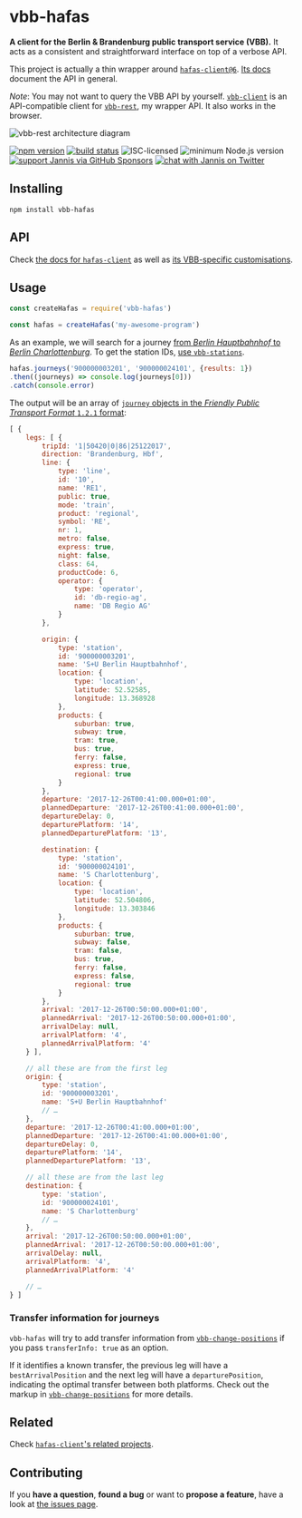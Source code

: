 # vbb-hafas

**A client for the Berlin & Brandenburg public transport service (VBB).** It acts as a consistent and straightforward interface on top of a verbose API.

This project is actually a thin wrapper around [`hafas-client@6`](https://github.com/public-transport/hafas-client/tree/6#hafas-client). [Its docs](https://github.com/public-transport/hafas-client/tree/6/docs) document the API in general.

*Note*: You may not want to query the VBB API by yourself. [`vbb-client`](https://github.com/derhuerst/vbb-client) is an API-compatible client for [`vbb-rest`](https://github.com/derhuerst/vbb-rest), my wrapper API. It also works in the browser.

![vbb-rest architecture diagram](https://rawgit.com/derhuerst/vbb-rest/hafas-rest-api/architecture.svg)

[![npm version](https://img.shields.io/npm/v/vbb-hafas.svg)](https://www.npmjs.com/package/vbb-hafas)
[![build status](https://api.travis-ci.org/public-transport/vbb-hafas.svg?branch=master)](https://travis-ci.org/public-transport/vbb-hafas)
![ISC-licensed](https://img.shields.io/github/license/public-transport/vbb-hafas.svg)
![minimum Node.js version](https://img.shields.io/node/v/vbb-hafas.svg)
[![support Jannis via GitHub Sponsors](https://img.shields.io/badge/support%20Jannis-donate-fa7664.svg)](https://github.com/sponsors/derhuerst)
[![chat with Jannis on Twitter](https://img.shields.io/badge/chat%20with%20Jannis-on%20Twitter-1da1f2.svg)](https://twitter.com/derhuerst)


## Installing

```shell
npm install vbb-hafas
```


## API

Check [the docs for `hafas-client`](https://github.com/public-transport/hafas-client/tree/6/docs) as well as [its VBB-specific customisations](https://github.com/public-transport/hafas-client/blob/6/p/vbb/readme.md).


## Usage

```javascript
const createHafas = require('vbb-hafas')

const hafas = createHafas('my-awesome-program')
```

As an example, we will search for a journey [from *Berlin Hauptbahnhof* to *Berlin Charlottenburg*](https://www.google.de/maps/dir/Berlin+Hauptbahnhof,+Europaplatz,+Berlin/S+Berlin-Charlottenburg/@52.5212391,13.3287227,13z). To get the station IDs, [use `vbb-stations`](https://github.com/derhuerst/vbb-stations#usage).

```javascript
hafas.journeys('900000003201', '900000024101', {results: 1})
.then((journeys) => console.log(journeys[0]))
.catch(console.error)
```

The output will be an array of [`journey` objects in the *Friendly Public Transport Format* `1.2.1` format](https://github.com/public-transport/friendly-public-transport-format/tree/1.2.1/spec#journey):

```javascript
[ {
	legs: [ {
		tripId: '1|50420|0|86|25122017',
		direction: 'Brandenburg, Hbf',
		line: {
			type: 'line',
			id: '10',
			name: 'RE1',
			public: true,
			mode: 'train',
			product: 'regional',
			symbol: 'RE',
			nr: 1,
			metro: false,
			express: true,
			night: false,
			class: 64,
			productCode: 6,
			operator: {
				type: 'operator',
				id: 'db-regio-ag',
				name: 'DB Regio AG'
			}
		},

		origin: {
			type: 'station',
			id: '900000003201',
			name: 'S+U Berlin Hauptbahnhof',
			location: {
				type: 'location',
				latitude: 52.52585,
				longitude: 13.368928
			},
			products: {
				suburban: true,
				subway: true,
				tram: true,
				bus: true,
				ferry: false,
				express: true,
				regional: true
			}
		},
		departure: '2017-12-26T00:41:00.000+01:00',
		plannedDeparture: '2017-12-26T00:41:00.000+01:00',
		departureDelay: 0,
		departurePlatform: '14',
		plannedDeparturePlatform: '13',

		destination: {
			type: 'station',
			id: '900000024101',
			name: 'S Charlottenburg',
			location: {
				type: 'location',
				latitude: 52.504806,
				longitude: 13.303846
			},
			products: {
				suburban: true,
				subway: false,
				tram: false,
				bus: true,
				ferry: false,
				express: false,
				regional: true
			}
		},
		arrival: '2017-12-26T00:50:00.000+01:00',
		plannedArrival: '2017-12-26T00:50:00.000+01:00',
		arrivalDelay: null,
		arrivalPlatform: '4',
		plannedArrivalPlatform: '4'
	} ],

	// all these are from the first leg
	origin: {
		type: 'station',
		id: '900000003201',
		name: 'S+U Berlin Hauptbahnhof'
		// …
	},
	departure: '2017-12-26T00:41:00.000+01:00',
	plannedDeparture: '2017-12-26T00:41:00.000+01:00',
	departureDelay: 0,
	departurePlatform: '14',
	plannedDeparturePlatform: '13',

	// all these are from the last leg
	destination: {
		type: 'station',
		id: '900000024101',
		name: 'S Charlottenburg'
		// …
	},
	arrival: '2017-12-26T00:50:00.000+01:00',
	plannedArrival: '2017-12-26T00:50:00.000+01:00',
	arrivalDelay: null,
	arrivalPlatform: '4',
	plannedArrivalPlatform: '4'

	// …
} ]
```


### Transfer information for journeys

`vbb-hafas` will try to add transfer information from [`vbb-change-positions`](https://github.com/juliuste/vbb-change-positions) if you pass `transferInfo: true` as an option.

If it identifies a known transfer, the previous leg will have a `bestArrivalPosition` and the next leg will have a `departurePosition`, indicating the optimal transfer between both platforms. Check out the markup in [`vbb-change-positions`](https://github.com/juliuste/vbb-change-positions) for more details.


## Related

Check [`hafas-client`'s related projects](https://github.com/public-transport/hafas-client/blob/6/readme.md#related-projects).


## Contributing

If you **have a question**, **found a bug** or want to **propose a feature**, have a look at [the issues page](https://github.com/public-transport/vbb-hafas/issues).
